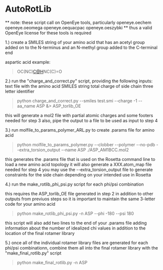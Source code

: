 # AutoRotLib

** note: these script call on OpenEye tools, particularly
  openeye.oechem
  openeye.oeomega
  openeye.oequacpac
  openeye.oeszybki
** thus a valid OpenEye license for these tools is required

1.) create a SMILES string of your amino acid that has an acetyl group added on to the N-terminus and an N-methyl group added to the C-terminal end

aspartic acid example:

>OC(NC)[C@H](CC(=O)[O-])NC(C)=O

2.) run the "charge_and_correct.py" script, providing the following inputs:
  text file with the amino acid SMILES string
  total charge of side chain
  three letter identifier

  >python charge_and_correct.py --smiles test.smi --charge -1 --aa_name ASP &> ASP_torlib_OE

  this will generate a mol2 file with partial atomic charges and some footers needed for step 3
  also, pipe the output to a file to be used as input to step 4

3.) run molfile_to_params_polymer_ARL.py to create .params file for amino acid

  >python molfile_to_params_polymer.py --clobber --polymer --no-pdb --extra_torsion_output --name ASP ./ASP_AM1BCC.mol2

  this generates the .params file that is used on the Rosetta command line to load a new amino acid topology
  it will also generate a XXX.atom_map file needed for step 4
  you may use the --extra_torsion_output file to generate constraints for the side chain depending on your intended use in Rosetta

4.) run the make_rotlib_phi_psi.py script for each phi/psi combination

  this requires the ASP_torlib_OE file generated in step 2 in addition to other outputs from previuos steps so it is important to maintain
  the same 3-letter code for your amino acid

  >python make_rotlib_phi_psi.py -n ASP --phi -180 --psi 180

  this script will also add two lines to the end of your .params file adding information about the number of idealized chi values
  in addition to the location of the final rotamer library

5.) once all of the individual rotamer library files are generated for each phi/psi combinationn, combine them all into the final
rotamer library with the "make_final_rotlib.py" script

  >python make_final_rotlib.py -n ASP
